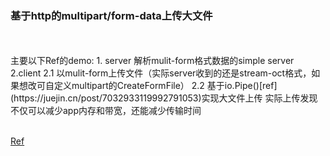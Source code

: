 ### 基于http的multipart/form-data上传大文件
<br>
</br>
主要以下Ref的demo:
1. server
  解析mulit-form格式数据的simple server
2.client
  2.1 以mulit-form上传文件（实际server收到的还是stream-oct格式，如果想改可自定义multipart的CreateFormFile）
  2.2 基于io.Pipe()[ref](https://juejin.cn/post/7032933119992791053)实现大文件上传
    实际上传发现不仅可以减少app内存和带宽，还能减少传输时间
<br>
</br>



[Ref](https://tonybai.com/2021/01/16/upload-and-download-file-using-multipart-form-over-http/)

